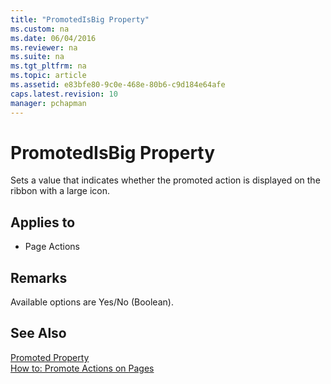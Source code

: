 ```yaml
---
title: "PromotedIsBig Property"
ms.custom: na
ms.date: 06/04/2016
ms.reviewer: na
ms.suite: na
ms.tgt_pltfrm: na
ms.topic: article
ms.assetid: e83bfe80-9c0e-468e-80b6-c9d184e64afe
caps.latest.revision: 10
manager: pchapman
---
```

# PromotedIsBig Property
Sets a value that indicates whether the promoted action is displayed on the ribbon with a large icon.  
  
## Applies to  
  
-   Page Actions  
  
## Remarks  
 Available options are Yes\/No \(Boolean\).  
  
## See Also  
 [Promoted Property](Promoted-Property.md)   
 [How to: Promote Actions on Pages](../Topic/How%20to:%20Promote%20Actions%20on%20Pages.md)